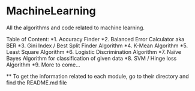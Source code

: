 # MachineLearning
All the algorithms and code related to machine learning.

Table of Content:
*1.	Accuracy Finder
*2.	Balanced Error Calculator aka BER
*3.	Gini Index / Best Split Finder Algorithm
*4.	K-Mean Algorithm
*5.	Least Square Algorithm
*6.	Logistic Discrimination Algorithm
*7.	Naïve Bayes Algorithm for classification of given data
*8.	SVM / Hinge loss Algorithm
*9.	More to come…

** To get the information related to each module, go to their directory and find the README.md file
